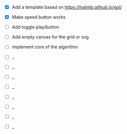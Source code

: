 - [x] Add a template based on https://halimb.github.io/gol/

- [x] Make speed button works

- [ ] Add toggle play/button

- [ ] Add empty canvas for the grid or svg

- [ ] implement core of the algorithm

- [ ] _

- [ ] _

- [ ] _

- [ ] _

- [ ] _

- [ ] _

- [ ] _

- [ ] _
